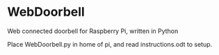 # WebDoorbell
Web connected doorbell for Raspberry Pi, written in Python

Place WebDoorbell.py in home of pi, and read instructions.odt to setup.
